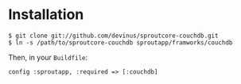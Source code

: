 Installation
============

    $ git clone git://github.com/devinus/sproutcore-couchdb.git
    $ ln -s /path/to/sproutcore-couchdb sproutapp/framworks/couchdb

Then, in your `Buildfile`:

    config :sproutapp, :required => [:couchdb]
